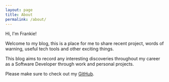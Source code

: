 ```yaml
---
layout: page
title: About
permalink: /about/
---
```


Hi, I'm Frankie!

Welcome to my blog, this is a place for me to share recent project, words of warning, useful tech tools and other exciting things.

This blog aims to record any interesting discoveries throughout my career as a Software Developer through work and personal projects.

Please make sure to check out my [GitHub](https://github.com/frank-64).


